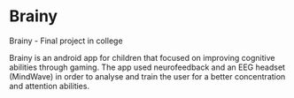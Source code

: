 # Brainy
Brainy - Final project in college 

Brainy is an android app for children that focused on improving cognitive abilities through gaming.
The app used neurofeedback and an EEG headset (MindWave) in order to analyse and train the user for a better concentration and attention abilities.
